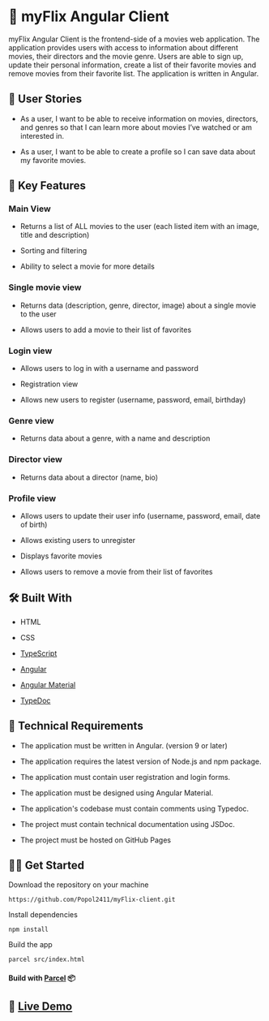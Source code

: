 # :seedling: myFlix Angular Client

myFlix Angular Client is the frontend-side of a movies web application. The application provides users with access to information about different movies, their directors and the movie genre. Users are able to sign up, update their personal information, create a list of their favorite movies and remove movies from their favorite list. The application is written in Angular.

## :speech_balloon: User Stories

- As a user, I want to be able to receive information on movies, directors, and genres so that I can learn more about movies I’ve watched or am interested in.  

- As a user, I want to be able to create a profile so I can save data about my favorite movies.

## :key: Key Features 

### Main View

- Returns a list of ALL movies to the user (each listed item with an image, title and description)

- Sorting and filtering

- Ability to select a movie for more details

### Single movie view

- Returns data (description, genre, director, image) about a single movie to the user

- Allows users to add a movie to their list of favorites

### Login view

- Allows users to log in with a username and password

- Registration view

- Allows new users to register (username, password, email, birthday)

### Genre view

- Returns data about a genre, with a name and description

### Director view

- Returns data about a director (name, bio)

### Profile view

- Allows users to update their user info (username, password, email, date of birth)

- Allows existing users to unregister

- Displays favorite movies

- Allows users to remove a movie from their list of favorites

## :hammer_and_wrench: Built With 

- HTML

- CSS

- [TypeScript](https://www.typescriptlang.org/)

- [Angular](https://angular.io/)

- [Angular Material](https://material.angular.io/)

- [TypeDoc](https://typedoc.org/)

## :page_with_curl: Technical Requirements

- The application must be written in Angular. (version 9 or later)

- The application requires the latest version of Node.js and npm package.

- The application must contain user registration and login forms.

- The application must be designed using Angular Material.

- The application's codebase must contain comments using Typedoc.

- The project must contain technical documentation using JSDoc.

- The project must be hosted on GitHub Pages

## :man_technologist: Get Started

Download the repository on your machine 
```
https://github.com/Popol2411/myFlix-client.git
```
Install dependencies
```
npm install
```
Build the app
```
parcel src/index.html
```

#### Build with [Parcel](https://parceljs.org/) :package:

## :rocket: <a href="https://myflix-popol2411.netlify.app/">Live Demo</a> 
